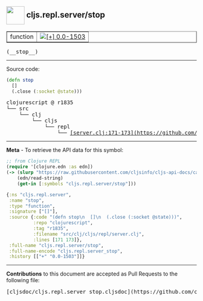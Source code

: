 ## <img width="48px" valign="middle" src="http://i.imgur.com/Hi20huC.png"> cljs.repl.server/stop

 <table border="1">
<tr>

<td>function</td>
<td><a href="https://github.com/cljsinfo/cljs-api-docs/tree/0.0-1503"><img valign="middle" alt="[+] 0.0-1503" src="https://img.shields.io/badge/+-0.0--1503-lightgrey.svg"></a> </td>
</tr>
</table>

 <samp>
(__stop__)<br>
</samp>

---





Source code:

```clj
(defn stop
  []
  (.close (:socket @state)))
```

 <pre>
clojurescript @ r1835
└── src
    └── clj
        └── cljs
            └── repl
                └── <ins>[server.clj:171-173](https://github.com/clojure/clojurescript/blob/r1835/src/clj/cljs/repl/server.clj#L171-L173)</ins>
</pre>


---

__Meta__ - To retrieve the API data for this symbol:

```clj
;; from Clojure REPL
(require '[clojure.edn :as edn])
(-> (slurp "https://raw.githubusercontent.com/cljsinfo/cljs-api-docs/catalog/cljs-api.edn")
    (edn/read-string)
    (get-in [:symbols "cljs.repl.server/stop"]))
```

```clj
{:ns "cljs.repl.server",
 :name "stop",
 :type "function",
 :signature ["[]"],
 :source {:code "(defn stop\n  []\n  (.close (:socket @state)))",
          :repo "clojurescript",
          :tag "r1835",
          :filename "src/clj/cljs/repl/server.clj",
          :lines [171 173]},
 :full-name "cljs.repl.server/stop",
 :full-name-encode "cljs.repl.server_stop",
 :history [["+" "0.0-1503"]]}

```

---

__Contributions__ to this document are accepted as Pull Requests to the following file:

 <pre>
[cljsdoc/cljs.repl.server_stop.cljsdoc](https://github.com/cljsinfo/cljs-api-docs/blob/master/cljsdoc/cljs.repl.server_stop.cljsdoc)
</pre>


